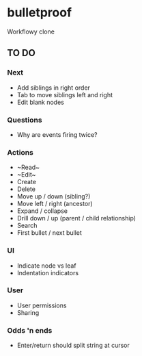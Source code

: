 bulletproof
===========

Workflowy clone

## TO DO

### Next
- Add siblings in right order
- Tab to move siblings left and right
- Edit blank nodes

### Questions
- Why are events firing twice?

### Actions
- ~Read~
- ~Edit~
- Create
- Delete
- Move up / down (sibling?)
- Move left / right (ancestor)
- Expand / collapse
- Drill down / up (parent / child relationship)
- Search
- First bullet / next bullet

### UI
- Indicate node vs leaf
- Indentation indicators

### User
- User permissions
- Sharing

### Odds 'n ends
- Enter/return should split string at cursor